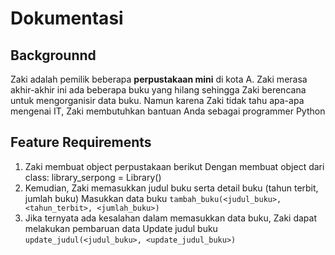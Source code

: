 # Dokumentasi

## Backgrounnd
Zaki adalah pemilik beberapa **perpustakaan mini** di kota A. Zaki merasa akhir-akhir ini ada beberapa buku yang hilang sehingga Zaki berencana untuk mengorganisir data buku. Namun karena Zaki tidak tahu apa-apa mengenai IT, Zaki membutuhkan bantuan Anda sebagai programmer Python

## Feature Requirements
1. Zaki membuat object perpustakaan berikut
    Dengan membuat object dari class: library_serpong = Library()
2. Kemudian, Zaki memasukkan judul buku serta detail buku (tahun terbit, jumlah buku)
    Masukkan data buku
    `tambah_buku(<judul_buku>, <tahun_terbit>, <jumlah_buku>)`
3. Jika ternyata ada kesalahan dalam memasukkan data buku, Zaki dapat melakukan pembaruan data
    Update judul buku
    `update_judul(<judul_buku>, <update_judul_buku>)`
